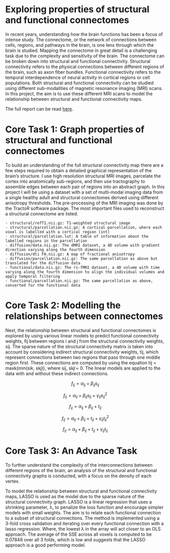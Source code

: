 # Exploring properties of structural and functional connectomes

In recent years, understanding how the brain functions has been a focus of intense study. The connectome, or the network of connections between cells, regions, and pathways in the brain, is one lens through which the brain is studied. Mapping the connectome in great detail is a challenging task due to the complexity and sensitivity of the brain. The connectome can be broken down into structural and functional connectivity. Structural connectivity refers to the physical connections between different regions of the brain, such as axon fiber bundles. Functional connectivity refers to the temporal interdependence of neural activity in cortical regions or cell populations. Both structural and functional connectivity can be studied using different sub-modalities of magnetic resonance imaging (MRI) scans. In this project, the aim is to use these different MRI scans to model the relationship between structural and functional connectivity maps.

The full report can be read [here](https://github.com/sam-finestone/Modelling-the-relationships-between-connectomes/main/Report.pdf).

# Core Task 1: Graph properties of structural and functional connectomes

To build an understanding of the full structural connectivity map there are a few steps required to obtain a detailed graphical representation of the brain’s structure. I use high resolution structural MRI images, parcelate the cortex into anatomically sub-regions, and then use tractography to assemble edges between each pair of regions into an abstract graph. In this project I will be using a dataset with a set of multi-modal imaging data from a single healthy adult and structural connectomes derived using different anisotropy thresholds. The pre-processing of the MRI imaging was done by the TractoR software package. The most important files used to reconstruct a structural connectome are listed.

```
- structural/refT1.nii.gz: T1-weighted structural image
- structural/parcellation.nii.gz: A cortical parcellation, where each voxel is labelled with a cortical region (int)
- structural/parcellation.lut: A table of information about the labelled regions in the parcellation
- diffusion/data.nii.gz: The dMRI dataset, a 4D volume with gradient direction varying along the fourth dimension
- diffusion/dti FA.nii.gz: A map of fractional anisotropy
- diffusion/parcellation.nii.gz: The same parcellation as above but translated for the diffusion data
- functional/data.nii.gz: The rs-fMRI dataset, a 4D volume with time varying along the fourth dimension to align the individual volumes and apply temporal filtering 
- functional/parcellation.nii.gz: The same parcellation as above, converted for the functional data
```
# Core Task 2: Modelling the relationships between connectomes

Next, the relationship between structural and functional connectomes is explored by using various linear models to predict functional connectivity weights, fij between regions i and j from the structural connectivity weights, sij. The sparse nature of the structural connectivity matrix is taken into account by considering indirect structural connectivity weights, tij, which represent connections between two regions that pass through one middle region first. These connections are computed by using the equation tij = maxk(min(sik, skj)), where sij, skj ̸= 0. The linear models are applied to the data with and without these indirect connections.

$$f_{ij} = \alpha_{ij} + \beta_{ij}s_{ij}$$

$$f_{ij} = \alpha_{ij} + \beta_{ij}s_{ij} + \gamma_{ij} s_{ij}^{2}$$

$$f_{ij} = \alpha_{ij} + \beta_{ij}+ t_{ij}$$

$$f_{ij} = \alpha_{ij} + \beta_{ij}+ t_{ij} + \gamma_{ij} t_{ij}^{2}$$

$$f_{ij} = \alpha_{ij} + \beta_{ij}+ t_{ij} + \gamma_{ij} t_{ij}$$

# Core Task 3: An Advance Task 

To further understand the complexity of the interconnections between different regions of the brain, an analysis of the structural and functional connectivity graphs is conducted, with a focus on the density of each vertex.

To model the relationship between structural and functional connectivity maps, LASSO is used as the model due to the sparse nature of the structural connectivity graph. LASSO is a linear regression that uses a shrinking parameter, λ, to penalize the loss function and encourage simpler models with small weights. The aim is to relate each functional connection to a subset of structural connections. The method is implemented using a 3-fold cross validation and iterating over every functional connection with a lasso regression. Where, the lowest λ in the array will act closer to an OLS approach. The average of the SSE across all voxels is computed to be 0.07848 over all 3 folds, which is low and suggests that the LASSO approach is a good performing model.
